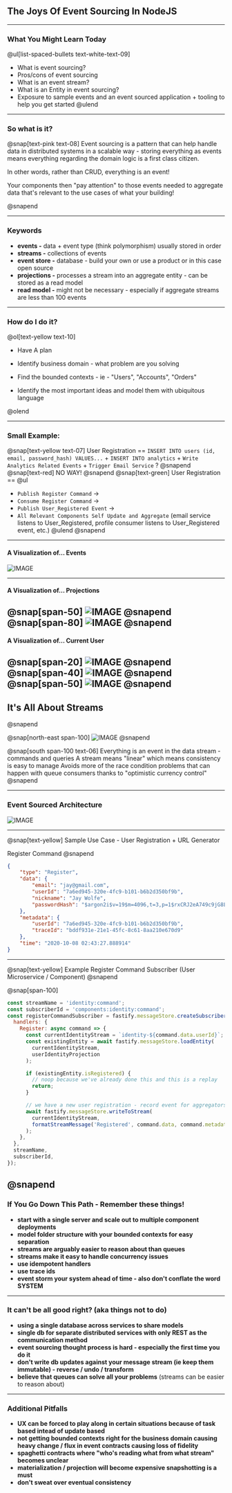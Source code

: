 ## The Joys Of Event Sourcing In NodeJS

---
### What You Might Learn Today

@ul[list-spaced-bullets  text-white-text-09]
- What is event sourcing?
- Pros/cons of event sourcing
- What is an event stream?
- What is an Entity in event sourcing?
- Exposure to sample events and an event sourced application + tooling to help you get started
@ulend

---
### So what is it?


@snap[text-pink text-08]
Event sourcing is a pattern that can help handle data in distributed systems in a scalable way - storing everything as events means everything regarding the domain logic is a first class citizen.

In other words, rather than CRUD, everything is an event!

Your components then "pay attention" to those events needed to aggregate data that's relevant to the use cases of what your building!

@snapend

---
### Keywords

- **events -** data + event type (think polymorphism) usually stored in order
- **streams -** collections of events
- **event store -** database - build your own or use a product or in this case open source
- **projections -** processes a stream into an aggregate entity - can be stored as a read model
- **read model -** might not be necessary - especially if aggregate streams are less than 100 events
---
### How do I do it?


@ol[text-yellow text-10]
- Have A plan

- Identify business domain - what problem are you solving

- Find the bounded contexts - ie - "Users", "Accounts", "Orders"

- Identify the most important ideas and model them with ubiquitous language

@olend

---
### Small Example:
@snap[text-yellow text-07]
User Registration == `INSERT INTO users (id, email, password_hash) VALUES...` + `INSERT INTO analytics` + `Write Analytics Related Events` + `Trigger Email Service` ? 
@snapend
@snap[text-red]
NO WAY!
@snapend
@snap[text-green]
User Registration == 
@ul
- `Publish Register Command` -> 
- `Consume Register Command` -> 
- `Publish User_Registered Event` -> 
- `All Relevant Components Self Update and Aggregate` (email service listens to User_Registered, profile consumer listens to User_Registered event, etc.)
@ulend
@snapend
---
#### A Visualization of... Events

![IMAGE](assets/img/events.png)

---
#### A Visualization of... Projections
@snap[span-50]
![IMAGE](assets/img/events_small.png)
@snapend
@snap[span-80]
![IMAGE](assets/img/projections.png)
@snapend
---
#### A Visualization of... Current User
@snap[span-20]
![IMAGE](assets/img/events_small.png)
@snapend
@snap[span-40]
![IMAGE](assets/img/projections.png)
@snapend
@snap[span-50]
![IMAGE](assets/img/user.png)
@snapend
---
## It's All About Streams
@snapend

@snap[north-east span-100]
![IMAGE](assets/img/stream-processing.webp)
@snapend

@snap[south span-100 text-06]
Everything is an event in the data stream - commands and queries
A stream means "linear" which means consistency is easy to manage
Avoids more of the race condition problems that can happen with queue consumers thanks to "optimistic currency control"
@snapend

---
### Event Sourced Architecture

![IMAGE](assets/img/nodejs-eventsource-architecture.png)

---
@snap[text-yellow]
Sample Use Case - User Registration + URL Generator

Register Command
@snapend

```json
{
    "type": "Register",
    "data": {
        "email": "jay@gmail.com",
        "userId": "7a6ed945-320e-4fc9-b101-b6b2d350bf9b",
        "nickname": "Jay Wolfe",
        "passwordHash": "$argon2i$v=19$m=4096,t=3,p=1$rxCRJ2eA749c9jG8L8hc6w$nPgCNA60/MdWlRo/DriBWkyJSCaf+EhoVO762tnmCMk"
    },
    "metadata": {
        "userId": "7a6ed945-320e-4fc9-b101-b6b2d350bf9b",
        "traceId": "bddf931e-21e1-45fc-8c61-8aa210e670d9"
    },
    "time": "2020-10-08 02:43:27.888914"
}
```
---
@snap[text-yellow]
Example Register Command Subscriber (User Microservice / Component)
@snapend

@snap[span-100]
```js
const streamName = 'identity:command';
const subscriberId = 'components:identity:command';
const registerCommandSubscriber = fastify.messageStore.createSubscriber({
  handlers: {
    Register: async command => {
      const currentIdentityStream = `identity-${command.data.userId}`;
      const existingEntity = await fastify.messageStore.loadEntity(
        currentIdentityStream,
        userIdentityProjection
      );

      if (existingEntity.isRegistered) {
        // noop because we've already done this and this is a replay
        return;
      }

      // we have a new user registration - record event for aggregators and history
      await fastify.messageStore.writeToStream(
        currentIdentityStream,
        formatStreamMessage('Registered', command.data, command.metadata)
      );
    },
  },
  streamName,
  subscriberId,
});
```
@snapend
---
### If You Go Down This Path - Remember these things!

- **start with a single server and scale out to multiple component deployments** 
- **model folder structure with your bounded contexts for easy separation**
- **streams are arguably easier to reason about than queues**
- **streams make it easy to handle concurrency issues**
- **use idempotent handlers**
- **use trace ids**
- **event storm your system ahead of time - also don't conflate the word SYSTEM**
---
### It can't be all good right? (aka things not to do)

- **using a single database across services to share models**
- **single db for separate distributed services with only REST as the communication method**
- **event sourcing thought process is hard - especially the first time you do it**
- **don't write db updates against your message stream (ie keep them immutable) - reverse / undo / transform**
- **believe that queues can solve all your problems** (streams can be easier to reason about)
---
### Additional Pitfalls
- **UX can be forced to play along in certain situations because of task based intead of update based**
- **not getting bounded contexts right for the business domain causing heavy change / flux in event contracts causing loss of fidelity**
- **spaghetti contracts where "who's reading what from what stream" becomes unclear**
- **materialization / projection will become expensive snapshotting is a must**
- **don't sweat over eventual consistency**